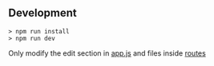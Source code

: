 ## Development

```
> npm run install
> npm run dev
```

Only modify the edit section in [app.js](./app.js) and files inside [routes](./routes)
